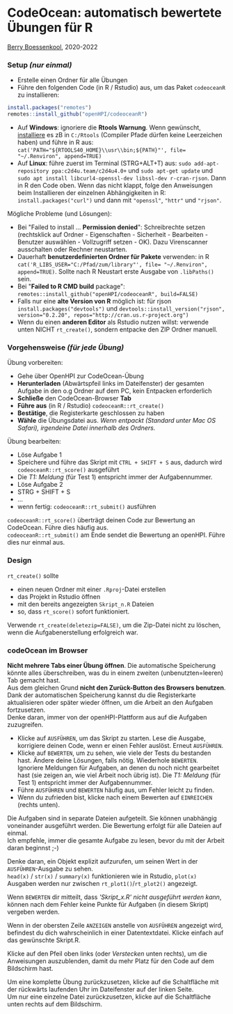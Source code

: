 # CodeOcean: automatisch bewertete Übungen für R

[Berry Boessenkool](mailto:berry.boessenkool@hpi.de), 2020-2022


### **Setup** _(nur einmal)_

- Erstelle einen Ordner für alle Übungen
- Führe den folgenden Code (in R / Rstudio) aus, um das Paket `codeoceanR` zu installieren:

```r
install.packages("remotes")
remotes::install_github("openHPI/codeoceanR")
```

- Auf **Windows**: ignoriere die **Rtools Warnung**. Wenn gewünscht,  [installiere](https://cran.r-project.org/bin/windows/Rtools) es zB in `C:/Rtools` (Compiler Pfade dürfen keine Leerzeichen haben) und führe in R aus: `cat('PATH="${RTOOLS40_HOME}\\usr\\bin;${PATH}"', file= "~/.Renviron", append=TRUE)`
- Auf **Linux**: führe zuerst im Terminal (STRG+ALT+T) aus: `sudo add-apt-repository ppa:c2d4u.team/c2d4u4.0+` und `sudo apt-get update` und `sudo apt install libcurl4-openssl-dev libssl-dev r-cran-rjson`. Dann in R den Code oben. Wenn das nicht klappt, folge den Anweisungen beim Installieren der einzelnen Abhängigkeiten in R: `install.packages("curl")` und dann mit `"openssl"`, `"httr"` und `"rjson"`.

Mögliche Probleme (und Lösungen):

- Bei "Failed to install ... **Permission denied**": Schreibrechte setzen (rechtsklick auf Ordner - Eigenschaften - Sicherheit - Bearbeiten - Benutzer auswählen - Vollzugriff setzen - OK). Dazu Virenscanner ausschalten oder Rechner neustarten.
- Dauerhaft **benutzerdefinierten Ordner für Pakete** verwenden: in R `cat('R_LIBS_USER="C:/Pfad/zum/library"', file= "~/.Renviron", append=TRUE)`. Sollte nach R Neustart erste Ausgabe von `.libPaths()` sein.
- Bei "**Failed to R CMD build** package": `remotes::install_github("openHPI/codeoceanR", build=FALSE)`
- Falls nur eine **alte Version von R** möglich ist: für rjson `install.packages("devtools")` und `devtools::install_version("rjson", version="0.2.20", repos="http://cran.us.r-project.org")`
- Wenn du einen **anderen Editor** als Rstudio nutzen willst: verwende unten NICHT `rt_create()`, sondern entpacke den ZIP Ordner manuell.


### **Vorgehensweise** _(für jede Übung)_

Übung vorbereiten:

- Gehe über OpenHPI zur CodeOcean-Übung
- **Herunterladen** (Abwärtspfeil links im Dateifenster) der gesamten Aufgabe in den o.g Ordner auf dem PC, kein Entpacken erforderlich
- **Schließe** den CodeOcean-Browser **Tab**
- **Führe aus** (in R / Rstudio) `codeoceanR::rt_create()`
- **Bestätige**, die Registerkarte geschlossen zu haben
- **Wähle** die Übungsdatei aus. _Wenn entpackt (Standard unter Mac OS Safari), irgendeine Datei innerhalb des Ordners._

Übung bearbeiten:

- Löse Aufgabe 1
- Speichere und führe das Skript mit `CTRL + SHIFT + S` aus, dadurch wird `codeoceanR::rt_score()` ausgeführt
- Die _T1: Meldung_ (für Test 1) entspricht immer der Aufgabennummer.
- Löse Aufgabe 2
- STRG + SHIFT + S
- ...
- wenn fertig: `codeoceanR::rt_submit()` ausführen

`codeoceanR::rt_score()` überträgt deinen Code zur Bewertung an CodeOcean. Führe dies häufig aus.  
`codeoceanR::rt_submit()` am Ende sendet die Bewertung an openHPI. Führe dies nur einmal aus.  


### Design

`rt_create()` sollte

- einen neuen Ordner mit einer `.Rproj`-Datei erstellen
- das Projekt in Rstudio öffnen
- mit den bereits angezeigten `Skript_n.R` Dateien
- so, dass `rt_score()` sofort funktioniert.

Verwende `rt_create(deletezip=FALSE)`, um die Zip-Datei nicht zu löschen, wenn die Aufgabenerstellung erfolgreich war.  


### codeOcean im Browser

**Nicht mehrere Tabs einer Übung öffnen**. Die automatische Speicherung könnte alles überschreiben, was du in einem zweiten (unbenutzten=leeren) Tab gemacht hast.  
Aus dem gleichen Grund  **nicht den Zurück-Button des Browsers benutzen**.  
Dank der automatischen Speicherung kannst du die Registerkarte aktualisieren oder später wieder öffnen, um die Arbeit an den Aufgaben fortzusetzen.  
Denke daran, immer von der openHPI-Plattform aus auf die Aufgaben zuzugreifen.

- Klicke auf `AUSFÜHREN`, um das Skript zu starten. Lese die Ausgabe, korrigiere deinen Code, wenn er einen Fehler auslöst. Erneut `AUSFÜHREN`.
- Klicke auf `BEWERTEN`, um zu sehen, wie viele der Tests du bestanden hast. Ändere deine Lösungen, falls nötig. Wiederhole `BEWERTEN`.  
Ignoriere Meldungen für Aufgaben, an denen du noch nicht gearbeitet hast (sie zeigen an, wie viel Arbeit noch übrig ist). Die _T1: Meldung_ (für Test 1) entspricht immer der Aufgabennummer.
- Führe `AUSFÜHREN` und `BEWERTEN` häufig aus, um Fehler leicht zu finden.
- Wenn du zufrieden bist, klicke nach einem Bewerten auf `EINREICHEN` (rechts unten).

Die Aufgaben sind in separate Dateien aufgeteilt. Sie können unabhängig voneinander ausgeführt werden. Die Bewertung erfolgt für alle Dateien auf einmal.  
Ich empfehle, immer die gesamte Aufgabe zu lesen, bevor du mit der Arbeit daran beginnst ;-)

Denke daran, ein Objekt explizit aufzurufen, um seinen Wert in der `AUSFÜHREN`-Ausgabe zu sehen.  
`head(x)` / `str(x)` / `summary(x)` funktionieren wie in Rstudio, `plot(x)` Ausgaben werden nur zwischen `rt_plot1()`/`rt_plot2()` angezeigt.

Wenn `BEWERTEN` dir mitteilt, dass *'Skript_x.R' nicht ausgeführt werden kann*, können nach dem Fehler keine Punkte für Aufgaben (in diesem Skript) vergeben werden.

Wenn in der obersten Zeile `ANZEIGEN` anstelle von `AUSFÜHREN` angezeigt wird, befindest du dich wahrscheinlich in einer Datentextdatei. Klicke einfach auf das gewünschte Skript.R.

Klicke auf den Pfeil oben links (oder *Verstecken* unten rechts), um die Anweisungen auszublenden, damit du mehr Platz für den Code auf dem Bildschirm hast.

Um eine komplette Übung zurückzusetzen, klicke auf die Schaltfläche mit der rückwärts laufenden Uhr im Dateifenster auf der linken Seite.  
Um nur eine einzelne Datei zurückzusetzen, klicke auf die Schaltfläche unten rechts auf dem Bildschirm.  
